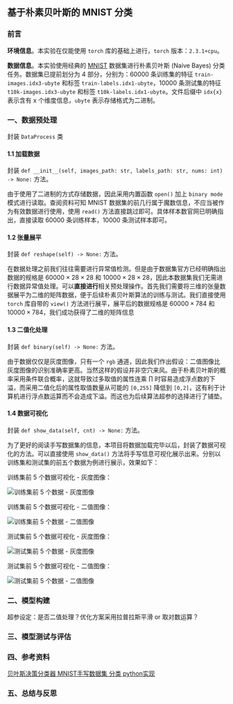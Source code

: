 ## 基于朴素贝叶斯的 MNIST 分类

### 前言

**环境信息**。本实验在仅能使用 `torch` 库的基础上进行，`torch` 版本：`2.3.1+cpu`。

**数据信息**。本实验使用经典的 [MNIST](http://yann.lecun.com/exdb/mnist/) 数据集进行朴素贝叶斯 $(\text{Naive Bayes})$ 分类任务。数据集已提前划分为 4 部分，分别为：60000 条训练集的特征 `train-images.idx3-ubyte` 和标签 `train-labels.idx1-ubyte`，10000 条测试集的特征 `t10k-images.idx3-ubyte` 和标签 `t10k-labels.idx1-ubyte`。文件后缀中 `idx{x}` 表示含有 x 个维度信息，`ubyte` 表示存储格式为二进制。

### 一、数据预处理

封装 `DataProcess` 类

#### 1.1 加载数据

封装 `def __init__(self, images_path: str, labels_path: str, nums: int) -> None:` 方法。

由于使用了二进制的方式存储数据，因此采用内置函数 `open()` 加上 `binary mode` 模式进行读取。查阅资料可知 MNIST 数据集的前几行属于魔数信息，不应当被作为有效数据进行使用，使用 `read()` 方法直接跳过即可。具体样本数官网已明确指出，直接读取 60000 条训练样本，10000 条测试样本即可。

#### 1.2 张量展平

封装 `def reshape(self) -> None:` 方法。

在数据处理之前我们往往需要进行异常值检测。但是由于数据集官方已经明确指出数据的规格是 $60000 \times 28 \times 28$ 和 $10000 \times 28 \times 28$，因此本数据集我们无需进行数据异常值处理。可以**直接进行**相关预处理操作。首先我们需要将三维的张量数据展平为二维的矩阵数据，便于后续朴素贝叶斯算法的训练与测试。我们直接使用 `torch` 库自带的 `view()` 方法进行展平，展平后的数据规格是 $60000 \times 784$ 和 $10000 \times 784$，我们成功获得了二维的矩阵信息

#### 1.3 二值化处理

封装 `def binary(self) -> None:` 方法。

由于数据仅仅是灰度图像，只有一个 `rgb` 通道，因此我们作出假设：二值图像比灰度图像的识别准确率更高。当然这样的假设并非空穴来风。由于朴素贝叶斯的概率采用条件联合概率，这就导致过多取值的属性连乘 $\prod$ 时容易造成浮点数的下溢，而采用二值化后的属性取值数量从可能的 `[0,255]` 降低到 `[0,2]`，这有利于计算机进行浮点数运算而不会造成下溢。而这也为后续算法超参的选择进行了铺垫。

#### 1.4 数据可视化

封装 `def show_data(self, cnt) -> None:` 方法。

为了更好的阅读手写数据集的信息，本项目将数据加载完毕以后，封装了数据可视化的方法。可以直接使用 `show_data()` 方法将手写信息可视化展示出来。分别以训练集和测试集的前五个数据为例进行展示，效果如下：

训练集前 5 个数据可视化 - 灰度图像：

![训练集前 5 个数据 - 灰度图像](https://dwj-oss.oss-cn-nanjing.aliyuncs.com/images/202406201746781.png)

训练集前 5 个数据可视化 - 二值图像：

![训练集前 5 个数据 - 二值图像](https://dwj-oss.oss-cn-nanjing.aliyuncs.com/images/202406201724841.png)

测试集前 5 个数据可视化 - 灰度图像：

![测试集前 5 个数据 - 灰度图像](https://dwj-oss.oss-cn-nanjing.aliyuncs.com/images/202406201747985.png)

测试集前 5 个数据可视化 - 二值图像：

![测试集前 5 个数据 - 二值图像](https://dwj-oss.oss-cn-nanjing.aliyuncs.com/images/202406201724411.png)

### 二、模型构建

超参设定：是否二值处理？优化方案采用拉普拉斯平滑 or 取对数运算？

### 三、模型测试与评估

### 四、参考资料

[贝叶斯决策分类器 MNIST手写数据集 分类 python实现](https://www.cnblogs.com/carlber/p/10832692.html)

### 五、总结与反思
